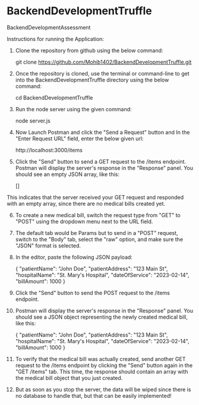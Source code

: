 # BackendDevelopmentTruffle
BackendDevelopmentAssessment

Instructions for running the Application:

1. Clone the repository from github using the below command:

      git clone https://github.com/Mohib1402/BackendDevelopmentTruffle.git
      
2. Once the repository is cloned, use the terminal or command-line to get into the BackendDevelopmentTruffle directory using the below command:
      
      cd BackendDevelopmentTruffle
      
3. Run the node server using the given command:
      
      node server.js

4. Now Launch Postman and click the "Send a Request" button and In the "Enter Request URL" field, enter the below given url:
      
      http://localhost:3000/items
      
5. Click the "Send" button to send a GET request to the /items endpoint.
Postman will display the server's response in the "Response" panel. You should see an empty JSON array, like this:

      []

This indicates that the server received your GET request and responded with an empty array, since there are no medical bills created yet.

6. To create a new medical bill, switch the request type from "GET" to "POST" using the dropdown menu next to the URL field.

7. The default tab would be Params but to send in a "POST" request, switch to the "Body" tab, select the "raw" option, and make sure the "JSON" format is selected.

8. In the editor, paste the following JSON payload:

      {
        "patientName": "John Doe",
        "patientAddress": "123 Main St",
        "hospitalName": "St. Mary's Hospital",
        "dateOfService": "2023-02-14",
        "billAmount": 1000
      }

9. Click the "Send" button to send the POST request to the /items endpoint.

10. Postman will display the server's response in the "Response" panel. You should see a JSON object representing the newly created medical bill, like this:

      {
        "patientName": "John Doe",
        "patientAddress": "123 Main St",
        "hospitalName": "St. Mary's Hospital",
        "dateOfService": "2023-02-14",
        "billAmount": 1000
      }

11. To verify that the medical bill was actually created, send another GET request to the /items endpoint by clicking the "Send" button again in the "GET /items" tab. This time, the response should contain an array with the medical bill object that you just created.

12. But as soon as you stop the server, the data will be wiped since there is no database to handle that, but that can be easily implemented!
